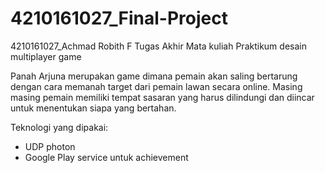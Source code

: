 # 4210161027_Final-Project
4210161027_Achmad Robith F
Tugas Akhir Mata kuliah Praktikum desain multiplayer game

Panah Arjuna
merupakan game dimana pemain akan saling bertarung dengan cara memanah target dari pemain lawan secara online. Masing masing pemain memiliki tempat sasaran yang harus dilindungi dan diincar untuk menentukan siapa yang bertahan.

Teknologi yang dipakai:
- UDP photon
- Google Play service untuk achievement
